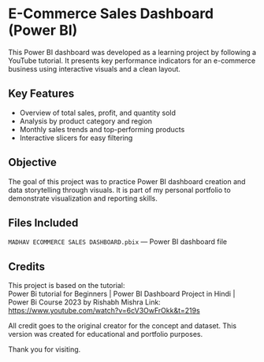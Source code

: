 # E-Commerce Sales Dashboard (Power BI)

This Power BI dashboard was developed as a learning project by following a YouTube tutorial. It presents key performance indicators for an e-commerce business using interactive visuals and a clean layout.

## Key Features

- Overview of total sales, profit, and quantity sold  
- Analysis by product category and region  
- Monthly sales trends and top-performing products  
- Interactive slicers for easy filtering

## Objective

The goal of this project was to practice Power BI dashboard creation and data storytelling through visuals. It is part of my personal portfolio to demonstrate visualization and reporting skills.

## Files Included

`MADHAV ECOMMERCE SALES DASHBOARD.pbix` — Power BI dashboard file

## Credits

This project is based on the tutorial:  
Power Bi tutorial for Beginners | Power BI Dashboard Project in Hindi | Power Bi Course 2023 by Rishabh Mishra 
Link: https://www.youtube.com/watch?v=6cV3OwFrOkk&t=219s

All credit goes to the original creator for the concept and dataset. This version was created for educational and portfolio purposes.

Thank you for visiting.
